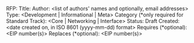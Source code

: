 RFP: <use available rfp number>
Title: <RFP title>
Author: <list of authors' names and optionally, email addresses>
Type: <Development | Informational | Meta>
Category (*only required for Standard Track): <Core | Networking | Interface>
Status: Draft
Created: <date created on, in ISO 8601 (yyyy-mm-dd) format>
Requires (*optional): <EIP number(s)>
Replaces (*optional): <EIP number(s)>

